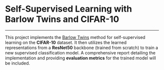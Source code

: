 # Self-Supervised Learning with Barlow Twins and CIFAR-10

---

This project implements the [Barlow Twins](https://arxiv.org/abs/2103.03230) method for self-supervised learning on the **CIFAR-10** dataset. It then utilizes the learned representations from a **ResNet50** backbone (trained from scratch) to train a new supervised classification model. A comprehensive report detailing the implementation and providing **evaluation metrics** for the trained model will be included.
